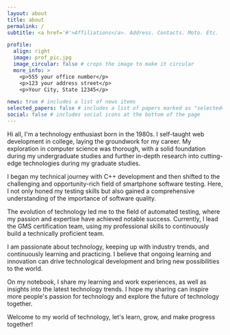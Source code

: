 ```yaml
---
layout: about
title: about
permalink: /
subtitle: <a href='#'>Affiliations</a>. Address. Contacts. Moto. Etc.

profile:
  align: right
  image: prof_pic.jpg
  image_circular: false # crops the image to make it circular
  more_info: >
    <p>555 your office number</p>
    <p>123 your address street</p>
    <p>Your City, State 12345</p>

news: true # includes a list of news items
selected_papers: false # includes a list of papers marked as "selected={true}"
social: false # includes social icons at the bottom of the page
---
```


Hi all, I'm a technology enthusiast born in the 1980s. I self-taught web development in college, laying the groundwork for my career. My exploration in computer science was thorough, with a solid foundation during my undergraduate studies and further in-depth research into cutting-edge technologies during my graduate studies.

I began my technical journey with C++ development and then shifted to the challenging and opportunity-rich field of smartphone software testing. Here, I not only honed my testing skills but also gained a comprehensive understanding of the importance of software quality.

The evolution of technology led me to the field of automated testing, where my passion and expertise have achieved notable success. Currently, I lead the GMS certification team, using my professional skills to continuously build a technically proficient team.

I am passionate about technology, keeping up with industry trends, and continuously learning and practicing. I believe that ongoing learning and innovation can drive technological development and bring new possibilities to the world.

On my notebook, I share my learning and work experiences, as well as insights into the latest technology trends. I hope my sharing can inspire more people's passion for technology and explore the future of technology together.

Welcome to my world of technology, let's learn, grow, and make progress together!
